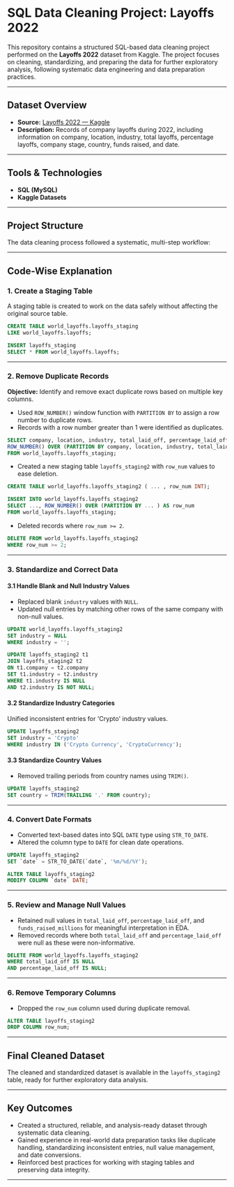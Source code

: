 
# SQL Data Cleaning Project: Layoffs 2022

This repository contains a structured SQL-based data cleaning project performed on the **Layoffs 2022** dataset from Kaggle. The project focuses on cleaning, standardizing, and preparing the data for further exploratory analysis, following systematic data engineering and data preparation practices.

---

## Dataset Overview

- **Source:** [Layoffs 2022 — Kaggle](https://www.kaggle.com/datasets/swaptr/layoffs-2022)
- **Description:** Records of company layoffs during 2022, including information on company, location, industry, total layoffs, percentage layoffs, company stage, country, funds raised, and date.

---

## Tools & Technologies

- **SQL (MySQL)**
- **Kaggle Datasets**

---

## Project Structure

The data cleaning process followed a systematic, multi-step workflow:

---

## Code-Wise Explanation

### 1. Create a Staging Table

A staging table is created to work on the data safely without affecting the original source table.

```sql
CREATE TABLE world_layoffs.layoffs_staging 
LIKE world_layoffs.layoffs;

INSERT layoffs_staging 
SELECT * FROM world_layoffs.layoffs;
```

---

### 2. Remove Duplicate Records

**Objective:** Identify and remove exact duplicate rows based on multiple key columns.

- Used `ROW_NUMBER()` window function with `PARTITION BY` to assign a row number to duplicate rows.
- Records with a row number greater than 1 were identified as duplicates.

```sql
SELECT company, location, industry, total_laid_off, percentage_laid_off, `date`, stage, country, funds_raised_millions,
ROW_NUMBER() OVER (PARTITION BY company, location, industry, total_laid_off, percentage_laid_off, `date`, stage, country, funds_raised_millions) AS row_num
FROM world_layoffs.layoffs_staging;
```

- Created a new staging table `layoffs_staging2` with `row_num` values to ease deletion.

```sql
CREATE TABLE world_layoffs.layoffs_staging2 ( ... , row_num INT);

INSERT INTO world_layoffs.layoffs_staging2
SELECT ..., ROW_NUMBER() OVER (PARTITION BY ... ) AS row_num
FROM world_layoffs.layoffs_staging;
```

- Deleted records where `row_num >= 2`.

```sql
DELETE FROM world_layoffs.layoffs_staging2
WHERE row_num >= 2;
```

---

### 3. Standardize and Correct Data

#### 3.1 Handle Blank and Null Industry Values

- Replaced blank `industry` values with `NULL`.
- Updated null entries by matching other rows of the same company with non-null values.

```sql
UPDATE world_layoffs.layoffs_staging2
SET industry = NULL
WHERE industry = '';

UPDATE layoffs_staging2 t1
JOIN layoffs_staging2 t2
ON t1.company = t2.company
SET t1.industry = t2.industry
WHERE t1.industry IS NULL
AND t2.industry IS NOT NULL;
```

#### 3.2 Standardize Industry Categories

Unified inconsistent entries for 'Crypto' industry values.

```sql
UPDATE layoffs_staging2
SET industry = 'Crypto'
WHERE industry IN ('Crypto Currency', 'CryptoCurrency');
```

#### 3.3 Standardize Country Values

- Removed trailing periods from country names using `TRIM()`.

```sql
UPDATE layoffs_staging2
SET country = TRIM(TRAILING '.' FROM country);
```

---

### 4. Convert Date Formats

- Converted text-based dates into SQL `DATE` type using `STR_TO_DATE`.
- Altered the column type to `DATE` for clean date operations.

```sql
UPDATE layoffs_staging2
SET `date` = STR_TO_DATE(`date`, '%m/%d/%Y');

ALTER TABLE layoffs_staging2
MODIFY COLUMN `date` DATE;
```

---

### 5. Review and Manage Null Values

- Retained null values in `total_laid_off`, `percentage_laid_off`, and `funds_raised_millions` for meaningful interpretation in EDA.
- Removed records where both `total_laid_off` and `percentage_laid_off` were null as these were non-informative.

```sql
DELETE FROM world_layoffs.layoffs_staging2
WHERE total_laid_off IS NULL
AND percentage_laid_off IS NULL;
```

---

### 6. Remove Temporary Columns

- Dropped the `row_num` column used during duplicate removal.

```sql
ALTER TABLE layoffs_staging2
DROP COLUMN row_num;
```

---

## Final Cleaned Dataset

The cleaned and standardized dataset is available in the `layoffs_staging2` table, ready for further exploratory data analysis.

---

## Key Outcomes

- Created a structured, reliable, and analysis-ready dataset through systematic data cleaning.
- Gained experience in real-world data preparation tasks like duplicate handling, standardizing inconsistent entries, null value management, and date conversions.
- Reinforced best practices for working with staging tables and preserving data integrity.

---
